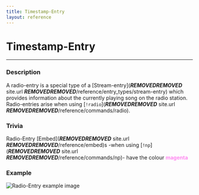 ```yaml
---
title: Timestamp-Entry
layout: reference
---
```

# Timestamp-Entry
---
### Description
A radio-entry is a special type of a [Stream-entry](***REMOVED******REMOVED*** site.url ***REMOVED******REMOVED***/reference/entry_types/stream-entry) which provides information about the currently playing song on the radio station. Radio-entries arise when using [`!radio`](***REMOVED******REMOVED*** site.url ***REMOVED******REMOVED***/reference/commands/radio).
### Trivia
Radio-Entry [Embed](***REMOVED******REMOVED*** site.url ***REMOVED******REMOVED***/reference/embed)s -when using [`!np`](***REMOVED******REMOVED*** site.url ***REMOVED******REMOVED***/reference/commands/np)- have the colour **<span style="color:#FF88F0">magenta</span>**
### Example
![Radio-Entry example image](https://raw.githubusercontent.com/siku2/MusicBot/master/docs/assets/radio-entry.PNG)
